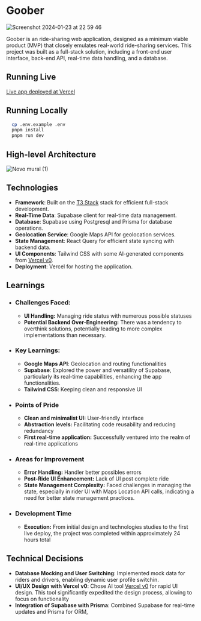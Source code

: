 
# Goober

![Screenshot 2024-01-23 at 22 59 46](https://github.com/lucas-felinto/goober/assets/62717182/88be88f9-52b7-4cb9-af6e-ad514b89154b)

Goober is an ride-sharing web application, designed as a minimum viable product (MVP) that closely emulates real-world ride-sharing services. This project was built as a full-stack solution, including a front-end user interface, back-end API, real-time data handling, and a database.

## Running Live
[Live app deployed at Vercel](https://goober-6oj7.vercel.app/)

## Running Locally

```bash
  cp .env.example .env
  pnpm install
  pnpm run dev
```
## High-level Architecture
![Novo mural (1)](https://github.com/lucas-felinto/goober/assets/62717182/f09cc9ba-1833-4ebe-9d3d-351520f3d666)

## Technologies
- **Framework**: Built on the [T3 Stack](https://create.t3.gg/) stack for efficient full-stack development.
- **Real-Time Data**: Supabase client for real-time data management.
- **Database**: Supabase using Postgresql and Prisma for database operations.
- **Geolocation Service**: Google Maps API for geolocation services.
- **State Management**: React Query for efficient state syncing with backend data.
- **UI Components**: Tailwind CSS with some AI-generated components from [Vercel v0](https://v0.dev/).
- **Deployment**: Vercel for hosting the application.


## Learnings

- ### Challenges Faced: 
  - **UI Handling:** Managing ride status with numerous possible statuses 
  - **Potential Backend Over-Engineering:** There was a tendency to overthink solutions, potentially leading to more complex implementations than necessary.
- ### Key Learnings: 
  - **Google Maps API**: Geolocation and routing functionalities
  - **Supabase**: Explored the power and versatility of Supabase, particularly its real-time capabilities, enhancing the app functionalities.
  - **Tailwind CSS**: Keeping clean and responsive UI
- ### Points of Pride
  - **Clean and minimalist UI:** User-friendly interface
  - **Abstraction levels:** Facilitating code reusability and reducing redundancy
  - **First real-time application:** Successfully ventured into the realm of real-time applications
- ### Areas for Improvement
    - **Error Handling:** Handler better possibles errors
    - **Post-Ride UI Enhancement:** Lack of UI post complete ride
    - **State Management Complexity:** Faced challenges in managing the state, especially in rider UI with Maps Location API calls, indicating a need for better state management practices.
- ### Development Time
    - **Execution:** From initial design and technologies studies to the first live deploy, the project was completed within approximately 24 hours total

## Technical Decisions
- **Database Mocking and User Switching**: Implemented mock data for riders and drivers, enabling dynamic user profile switchin.
- **UI/UX Design with Vercel v0**: Chose AI tool [Vercel v0](https://v0.dev/) for rapid UI design. This tool significantly expedited the design process, allowing to focus on functionality
- **Integration of Supabase with Prisma**: Combined Supabase for real-time updates and Prisma for ORM,

